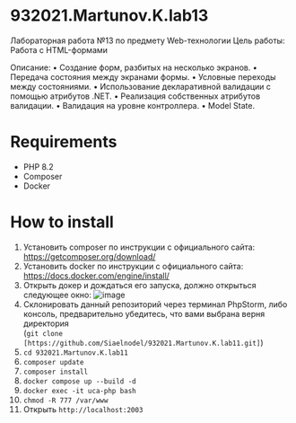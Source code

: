 # 932021.Martunov.K.lab13

Лабораторная работа №13 по предмету Web-технологии Цель работы: Работа с HTML-формами

Описание:
•	Создание форм, разбитых на несколько экранов.
•	Передача состояния между экранами формы.
•	Условные переходы между состояниями.
•	Использование декларативной валидации с помощью атрибутов .NET.
•	Реализация собственных атрибутов валидации.
•	Валидация на уровне контроллера.
•	Model State.



# Requirements
- PHP 8.2
- Composer
- Docker

# How to install
1) Установить composer по инструкции с официального сайта: https://getcomposer.org/download/
2) Установить docker по инструкции с официального сайта: https://docs.docker.com/engine/install/
3) Открыть докер и дождаться его запуска, должно открыться следующее окно:
![image]([https://github-production-user-asset-6210df.s3.amazonaws.com/50704060/289779901-191f2e21-e11f-4ebb-b642-289863e8a0d4.png?X-Amz-Algorithm=AWS4-HMAC-SHA256&X-Amz-Credential=AKIAVCODYLSA53PQK4ZA%2F20231229%2Fus-east-1%2Fs3%2Faws4_request&X-Amz-Date=20231229T171917Z&X-Amz-Expires=300&X-Amz-Signature=0f04fe5d45c29529a0fbb1de4284c588653fc8710ab76862a98808f25afda576&X-Amz-SignedHeaders=host&actor_id=125989850&key_id=0&repo_id=730560215])
4) Склонировать данный репозиторий через терминал PhpStorm, либо консоль, предварительно убедитесь, что вами выбрана верня директория <br>
(`git clone [https://github.com/Siaelnodel/932021.Martunov.K.lab11.git]`)
5) `cd 932021.Martunov.K.lab11`
6) `composer update`
7) `composer install`
8) `docker compose up --build -d`
9) `docker exec -it uca-php bash`
10) `chmod -R 777 /var/www`
11) Открыть `http://localhost:2003`
